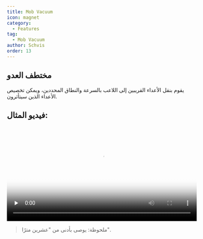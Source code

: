 ```yaml
---
title: Mob Vacuum
icon: magnet
category:
  - Features
tag:
  - Mob Vacuum
author: Schvis
order: 13
---
```


## مختطف العدو
يقوم بنقل الأعداء القريبين إلى اللاعب بالسرعة والنطاق المحددين، ويمكن تخصيص الأعداء الذين سيتأثرون.

## فيديو المثال:

<video controls preload="none" width="100%" poster="https://nextcloud.atruicardona.xyz/s/fpQcNirHFpYreRy/preview"><source src="https://nextcloud.atruicardona.xyz/s/fpQcNirHFpYreRy/download" type="video/mp4"></video>

> ملحوظة: يوصى بأدنى من "عشرين مترًا".
